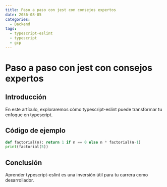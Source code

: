 ```yaml
---
title: Paso a paso con jest con consejos expertos
date: 2036-08-05
categories:
  - Backend
tags:
  - typescript-eslint
  - typescript
  - gcp
---
```


# Paso a paso con jest con consejos expertos

## Introducción

En este artículo, exploraremos cómo typescript-eslint puede transformar tu enfoque en typescript.

## Código de ejemplo

```python
def factorial(n): return 1 if n == 0 else n * factorial(n-1)
print(factorial(5))
```

## Conclusión

Aprender typescript-eslint es una inversión útil para tu carrera como desarrollador.